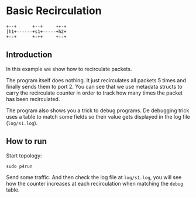 # Basic Recirculation


```
+--+      +--+     ++-+
|h1+------+s1+-----+h2+
+--+      +-++     +--+

```

## Introduction

In this example we show how to recirculate packets.

The program itself does nothing. It just recirculates all packets 5 times and
finally sends them to port 2. You can see that we use metadata structs to carry
the recirculate counter in order to track how many times the packet has been recirculated.

The program also shows you a trick to debug programs. De debugging trick
uses a table to match some fields so their value gets displayed in the log
file (`log/s1.log`).

## How to run

Start topology:
```
sudo p4run
```

Send some traffic. And then check the log file at `log/s1.log`, you will see
how the counter increases at each recirculation when matching the `debug` table.

